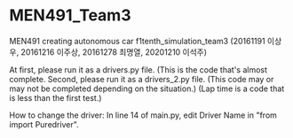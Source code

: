 # MEN491_Team3
MEN491 creating autonomous car f1tenth_simulation_team3 (20161191 이상우, 20161216 이주상, 20161278 최명열, 20201210 이석주)

At first, please run it as a drivers.py file. (This is the code that's almost complete. Second, please run it as a drivers_2.py file. (This code may or may not be completed depending on the situation.) (Lap time is a code that is less than the first test.)

How to change the driver: In line 14 of main.py, edit Driver Name in "from <Driver Name> import Puredriver".
